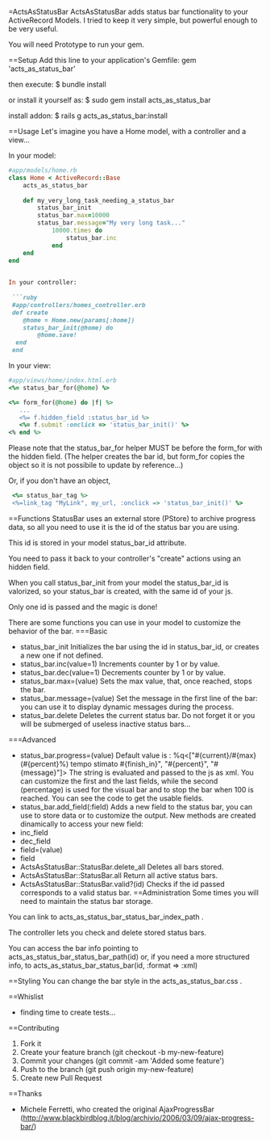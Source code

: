 =ActsAsStatusBar
ActsAsStatusBar adds status bar functionality to your ActiveRecord Models.
I tried to keep it very simple, but powerful enough to be very useful.

You will need Prototype to run your gem.

==Setup
Add this line to your application's Gemfile:
 gem 'acts_as_status_bar'

then execute:
 $ bundle install

or install it yourself as:
 $ sudo gem install acts_as_status_bar

install addon:
 $ rails g acts_as_status_bar:install

==Usage
Let's imagine you have a Home model, with a controller and a view...

In your model:

```ruby 
#app/models/home.rb
class Home < ActiveRecord::Base
 	acts_as_status_bar
  
	def my_very_long_task_needing_a_status_bar
		status_bar_init
		status_bar.max=10000
		status_bar.message="My very long task..."
			10000.times do
				status_bar.inc
			end
	end
end
	

In your controller:
 
 ```ruby
 #app/controllers/homes_controller.erb
 def create
	@home = Home.new(params[:home])
	status_bar_init(@home) do
		@home.save!
  end
 end

 ```

In your view:

 ```ruby
 #app/views/home/index.html.erb 
 <%= status_bar_for(@home) %>

 <%= form_for(@home) do |f| %>
	...
	<%= f.hidden_field :status_bar_id %>
	<%= f.submit :onclick => 'status_bar_init()' %>
 <% end %> 

 ```

Please note that the status_bar_for helper MUST be before the form_for with the hidden field.
(The helper creates the bar id, but form_for copies the object so it is not possibile to update by reference...)

Or, if you don't have an object,
 ```ruby
  <%= status_bar_tag %>
  <%=link_tag "MyLink", my_url, :onclick => 'status_bar_init()' %>

  ```

==Functions
StatusBar uses an external store (PStore) to archive progress data, so all you need to use it
is the id of the status bar you are using.

This id is stored in your model status_bar_id attribute.

You need to pass it back to your controller's "create" actions using an hidden field.

When you call status_bar_init from your model the status_bar_id is valorized, so your status_bar
is created, with the same id of your js.

Only one id is passed and the magic is done!

There are some functions you can use in your model to customize the behavior of the bar.
===Basic
* status_bar_init
	 Initializes the bar using the id in status_bar_id, or creates a new one if not defined.
* status_bar.inc(value=1)
	 Increments counter by 1 or by value.
*	status_bar.dec(value=1)
	 Decrements counter by 1 or by value.
* status_bar.max=(value)
	 Sets the max value, that, once reached, stops the bar.
* status_bar.message=(value)
	 Set the message in the first line of the bar: you can use it to display dynamic messages
	 during the process.
* status_bar.delete
   Deletes the current status bar.
   Do not forget it or you will be submerged of useless inactive status bars...
	
===Advanced
* status_bar.progress=(value)
   Default value is : %q<["#{current}/#{max} (#{percent}%) tempo stimato #{finish_in}", "#{percent}", "#{message}"]>
   The string is evaluated and passed to the js as xml.
 You can customize the first and the last fields, while the second (percentage) is used for the visual bar and to
 stop the bar when 100 is reached.
 You can see the code to get the usable fields.
* status_bar.add_field(:field)
   Adds a new field to the status bar, you can use to store data or to customize the output.
   New methods are created dinamically to access your new field:
 * inc_field
 * dec_field
 * field=(value)
 * field
* ActsAsStatusBar::StatusBar.delete_all
   Deletes all bars stored.
* ActsAsStatusBar::StatusBar.all
	 Return all active status bars.
* ActsAsStatusBar::StatusBar.valid?(id)
	 Checks if the id passed corresponds to a valid status bar.
==Administration
Some times you will need to maintain the status bar storage.

You can link to acts_as_status_bar_status_bar_index_path .

The controller lets you check and delete stored status bars.

You can access the bar info pointing to acts_as_status_bar_status_bar_path(id) or,
if you need a more structured info, to acts_as_status_bar_status_bar(id, :format => :xml)

==Styling
You can change the bar style in the acts_as_status_bar.css .

==Whislist
* finding time to create tests...

==Contributing

1. Fork it
2. Create your feature branch (git checkout -b my-new-feature)
3. Commit your changes (git commit -am 'Added some feature')
4. Push to the branch (git push origin my-new-feature)
5. Create new Pull Request

==Thanks

*	Michele Ferretti, who created the original AjaxProgressBar (http://www.blackbirdblog.it/blog/archivio/2006/03/09/ajax-progress-bar/)
